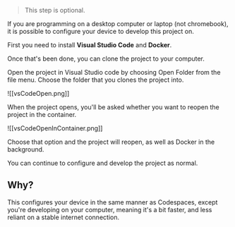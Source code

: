> This step is optional.

If you are programming on a desktop computer or laptop (not chromebook), it is possible to configure your device to develop this project on.

First you need to install **Visual Studio Code** and **Docker**.

Once that's been done, you can clone the project to your computer. 


Open the project in Visual Studio code by choosing Open Folder from the file menu. Choose the folder that you clones the project into.

![[vsCodeOpen.png]]

When the project opens, you'll be asked whether you want to reopen the project in the container.

![[vsCodeOpenInContainer.png]]

Choose that option and the project will reopen, as well as Docker in the background. 

You can continue to configure and develop the project as normal.

## Why?

This configures your device in the same manner as Codespaces, except you're developing on your computer, meaning it's a bit faster, and less reliant on a stable internet connection.

